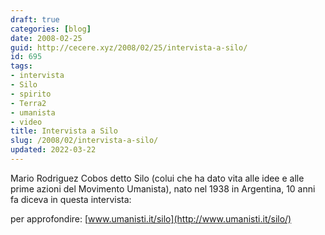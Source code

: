 ```yaml
---
draft: true
categories: [blog]
date: 2008-02-25
guid: http://cecere.xyz/2008/02/25/intervista-a-silo/
id: 695
tags:
- intervista
- Silo
- spirito
- Terra2
- umanista
- video
title: Intervista a Silo
slug: /2008/02/intervista-a-silo/
updated: 2022-03-22
---
```


Mario Rodriguez Cobos detto Silo (colui che ha dato vita alle idee e alle prime azioni del Movimento Umanista), nato nel 1938 in Argentina, 10 anni fa diceva in questa intervista:

per approfondire: [www.umanisti.it/silo](http://www.umanisti.it/silo/)